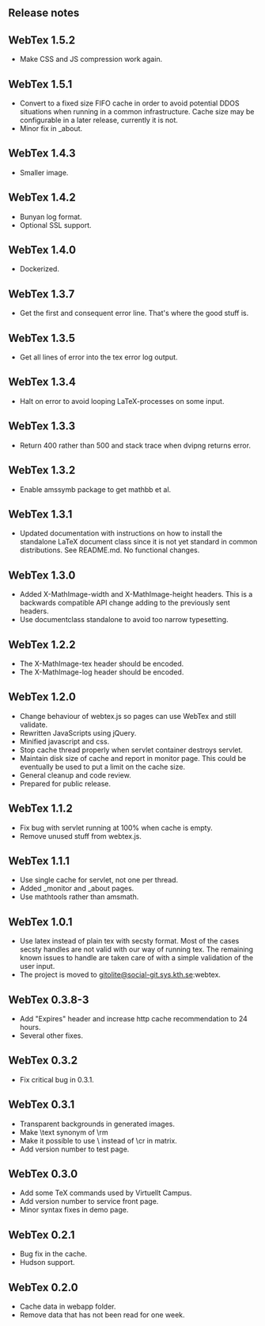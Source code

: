 Release notes
-------------

## WebTex 1.5.2

* Make CSS and JS compression work again.

## WebTex 1.5.1

* Convert to a fixed size FIFO cache in order to avoid potential DDOS
  situations when running in a common infrastructure. Cache size may
  be configurable in a later release, currently it is not.
* Minor fix in _about.

## WebTex 1.4.3

* Smaller image.

## WebTex 1.4.2

* Bunyan log format.
* Optional SSL support.

## WebTex 1.4.0

* Dockerized.

## WebTex 1.3.7

* Get the first and consequent error line. That's where the good stuff is.

## WebTex 1.3.5

* Get all lines of error into the tex error log output.

## WebTex 1.3.4

* Halt on error to avoid looping LaTeX-processes on some input.

## WebTex 1.3.3

* Return 400 rather than 500 and stack trace when dvipng returns error.

## WebTex 1.3.2

* Enable amssymb package to get mathbb et al.

## WebTex 1.3.1

* Updated documentation with instructions on how to install the standalone
  LaTeX document class since it is not yet standard in common distributions.
  See README.md. No functional changes.

## WebTex 1.3.0

* Added X-MathImage-width and X-MathImage-height headers. This is a 
  backwards compatible API change adding to the previously sent headers.
* Use documentclass standalone to avoid too narrow typesetting.

## WebTex 1.2.2

* The X-MathImage-tex header should be encoded.
* The X-MathImage-log header should be encoded.

## WebTex 1.2.0

* Change behaviour of webtex.js so pages can use WebTex and still validate.
* Rewritten JavaScripts using jQuery.
* Minified javascript and css.
* Stop cache thread properly when servlet container destroys servlet.
* Maintain disk size of cache and report in monitor page. This could be
  eventually be used to put a limit on the cache size.
* General cleanup and code review.
* Prepared for public release.

## WebTex 1.1.2

* Fix bug with servlet running at 100% when cache is empty.
* Remove unused stuff from webtex.js.

## WebTex 1.1.1

* Use single cache for servlet, not one per thread.
* Added _monitor and _about pages.
* Use mathtools rather than amsmath.

## WebTex 1.0.1

* Use latex instead of plain tex with secsty format. Most of the cases
  secsty handles are not valid with our way of running tex. The remaining
  known issues to handle are taken care of with a simple validation of
  the user input.
* The project is moved to gitolite@social-git.sys.kth.se:webtex.

## WebTex 0.3.8-3

* Add "Expires" header and increase http cache recommendation to 24 hours.
* Several other fixes.

## WebTex 0.3.2

* Fix critical bug in 0.3.1. 

## WebTex 0.3.1

* Transparent backgrounds in generated images.
* Make \text synonym of \rm
* Make it possible to use \\ instead of \cr in matrix.
* Add version number to test page.

## WebTex 0.3.0

* Add some TeX commands used by Virtuellt Campus. 
* Add version number to service front page.
* Minor syntax fixes in demo page.

## WebTex 0.2.1

* Bug fix in the cache.
* Hudson support.

## WebTex 0.2.0

* Cache data in webapp folder.
* Remove data that has not been read for one week.
